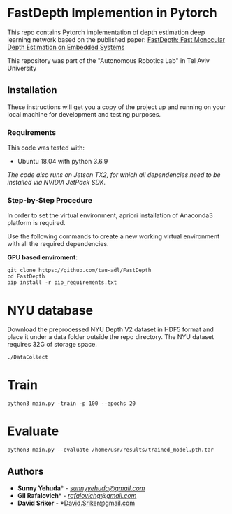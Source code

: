 # FastDepth Implemention in Pytorch
This repo contains Pytorch implementation of depth estimation deep learning network based on the published paper: [FastDepth: Fast Monocular Depth Estimation on Embedded Systems](https://arxiv.org/pdf/1903.03273.pdf)

This repository was part of the "Autonomous Robotics Lab" in Tel Aviv University

## Installation

These instructions will get you a copy of the project up and running on your local machine for development and testing purposes.

### Requirements

This code was tested with:
* Ubuntu 18.04 with python 3.6.9

*The code also runs on Jetson TX2, for which all dependencies need to be installed via NVIDIA JetPack SDK.*


### Step-by-Step Procedure
In order to set the virtual environment, apriori installation of Anaconda3 platform is required.

Use the following commands to create a new working virtual environment with all the required dependencies.

**GPU based enviroment**:
```
git clone https://github.com/tau-adl/FastDepth
cd FastDepth
pip install -r pip_requirements.txt
```

# NYU database
Download the preprocessed NYU Depth V2 dataset in HDF5 format and place it under a data folder outside the repo directory. The NYU dataset requires 32G of storage space.
 ```
./DataCollect
```
# Train
```
python3 main.py -train -p 100 --epochs 20
```
# Evaluate
```
python3 main.py --evaluate /home/usr/results/trained_model.pth.tar
```
## Authors
* **Sunny Yehuda*** - *sunnyyehuda@gmail.com*
* **Gil Rafalovich*** - *rafalovichg@gmail.com*
* **David Sriker** - *David.Sriker@gmail.com
